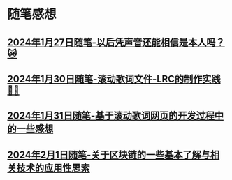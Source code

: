 # 随笔感想

## [2024年1月27日随笔-以后凭声音还能相信是本人吗？😿](Essay/Essays/20240127.md)
## [2024年1月30日随笔-滚动歌词文件-LRC的制作实践🎵🎶](Essay/Essays/20240130.md)
## [2024年1月31日随笔-基于滚动歌词网页的开发过程中的一些感想](Essay/Essays/20240131.md)
## [2024年2月1日随笔-关于区块链的一些基本了解与相关技术的应用性思索](Essay/Essays/20240201.md)


